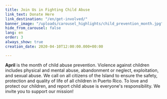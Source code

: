 ```yaml
---
title: Join Us in Fighting Child Abuse
link_text: Donate Here
link_destination: "/en/get-involved/"
banner_image: "/uploads/carousel_highlights/child_prevention_month.jpg"
hide_from_carousel: false
lang: en
order: 3
always_show: true
creation_date: 2020-04-10T12:00:00.000+00:00

---
```

**April** is the month of child abuse prevention. Violence against children includes physical and mental abuse, abandonment or neglect, exploitation, and sexual abuse.  We call on all citizens of the Island to ensure the safety, protection and quality of life of all children in Puerto Rico. To love and protect our children, and report child abuse is everyone's responsibility. We invite you to support our mission!
